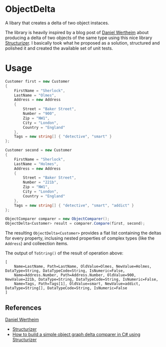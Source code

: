 # ObjectDelta

A libary that creates a delta of two object instaces.

The library is heavily inspired by a blog post of [Daniel Wertheim](https://github.com/danielwertheim)  about
producing a delta of two objects of the same type using this nice library [Structurizer](https://github.com/danielwertheim/structurizer).
I basically took what he proposed as a solution, structured and polished it and created the available set of unit tests.

# Usage

```C#
Customer first = new Customer
{
	FirstName = "Sherlock",
	LastName = "Olmes",
	Address = new Address
	{
		Street = "Baker Street",
		Number = "900",
		Zip = "NW1",
		City = "London",
		Country = "England"
	},
	Tags = new string[] { "detective", "smart" }
};

Customer second = new Customer
{
	FirstName = "Sherlock",
	LastName = "Holmes",
	Address = new Address
	{
		Street = "Baker Street",
		Number = "221b",
		Zip = "NW1",
		City = "London",
		Country = "England"
	},
	Tags = new string[] { "detective", "smart", "addict" }
};

ObjectComparer comparer = new ObjectComparer();
ObjectDelta<Customer> result = comparer.Compare(first, second);
```

The resulting ```ObjectDelta<Customer>``` provides a flat list containing the deltas for every property,
inclusing nested properties of complex types (like the ```Address```) and colleection items. 

The output of ```ToString()``` of the result of operation above:

```plain
[
	Name=LastName, Path=LastName, OldValue=Olmes, NewValue=Holmes, DataType=String, DataTypeCode=String, IsNumeric=False,
	Name=Address.Number, Path=Address.Number, OldValue=900, NewValue=221b, DataType=String, DataTypeCode=String, IsNumeric=False,
	Name=Tags, Path=Tags[1], OldValue=smart, NewValue=addict, DataType=String[], DataTypeCode=String, IsNumeric=False
]
```

## References

[Daniel Wertheim](https://github.com/danielwertheim)
	
- [Structurizer](https://github.com/danielwertheim/structurizer)
- [How to build a simple object graph delta comparer in C# using Structurizer](https://danielwertheim.se/how-to-build-a-simple-object-graph-delta-comparer-in-csharp-using-structurizer/)
